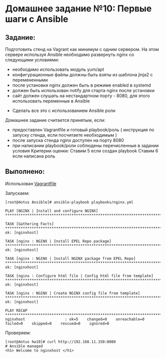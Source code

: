 # **Домашнее задание №10: Первые шаги с Ansible**

## **Задание:**

Подготовить стенд на Vagrant как минимум с одним сервером. На этом сервере используя Ansible необходимо развернуть nginx со следующими условиями:
- необходимо использовать модуль yum/apt
- конфигурационные файлы должны быть взяты из шаблона jinja2 с перемененными
- после установки nginx должен быть в режиме enabled в systemd
- должен быть использован notify для старта nginx после установки
- сайт должен слушать на нестандартном порту - 8080, для этого использовать переменные в Ansible
* Сделать все это с использованием Ansible роли

Домашнее задание считается принятым, если:
- предоставлен Vagrantfile и готовый playbook/роль ( инструкция по запуску стенда, если посчитаете необходимым )
- после запуска стенда nginx доступен на порту 8080
- при написании playbook/роли соблюдены перечисленные в задании условия
Критерии оценки: Ставим 5 если создан playbook
Ставим 6 если написана роль

## **Выполнено:**

Использован [Vagrantfile](./Ansible/Vagrantfile)

Запускаем:
```
[root@4otus Ansible]# ansible-playbook playbooks/nginx.yml

PLAY [NGINX | Install and configure NGINX] **********************************************************************************************************

TASK [Gathering Facts] ******************************************************************************************************************************
ok: [nginxhost]

TASK [nginx : NGINX | Install EPEL Repo package] ****************************************************************************************************
ok: [nginxhost]

TASK [nginx : NGINX | Install NGINX package from EPEL Repo] *****************************************************************************************
ok: [nginxhost]

TASK [nginx : Configure html file | Config html file from template] *********************************************************************************
ok: [nginxhost]

TASK [nginx : NGINX | Create NGINX config file from template] ***************************************************************************************
ok: [nginxhost]

PLAY RECAP ******************************************************************************************************************************************
nginxhost                  : ok=5    changed=0    unreachable=0    failed=0    skipped=0    rescued=0    ignored=0
```

Проверяем:
```
[root@4otus hw10]# curl http://192.168.11.150:8080
# Ansible managed
<h1> Welcome to nginxhost </h1>
```